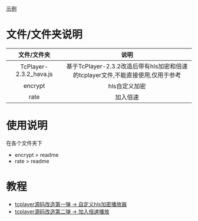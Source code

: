 [示例](https://www.weekweekup.cn/course/contribute/detail?i=26)

# 文件/文件夹说明
文件/文件夹 | 说明
:-: | :-: 
TcPlayer-2.3.2_hava.js | 基于TcPlayer-2.3.2改造后带有hls加密和倍速的tcplayer文件,不能直接使用,仅用于参考
encrypt | hls自定义加密
rate | 加入倍速
# 使用说明
在各个文件夹下
- encrypt > readme
- rate > readme
# 教程
- [tcplayer源码改造第一弹 -> 自定义hls加密播放器](https://blog.csdn.net/z13192905903/article/details/102862664)
- [tcplayer源码改造第二弹 -> 加入倍速播放](https://blog.csdn.net/z13192905903/article/details/102862664)
